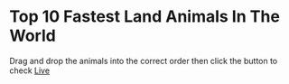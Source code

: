 # Top 10 Fastest Land Animals In The World

Drag and drop the animals into the correct order then click the button to check
[Live](https://top-ten-fastest-animals.netlify.app/)

